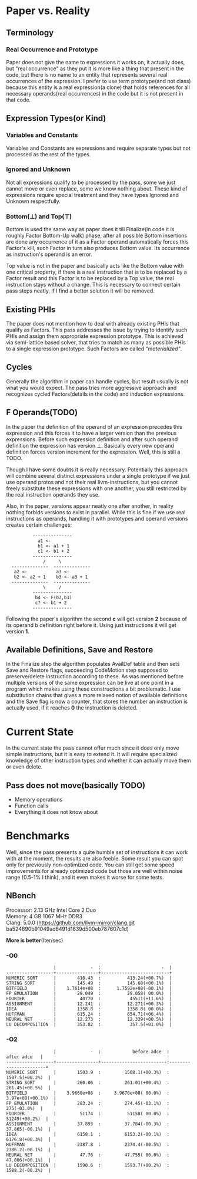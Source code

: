 Paper vs. Reality
================

## Terminology

### Real Occurrence and Prototype
Paper does not give the name to expressions it works on, it actually does, but
"real occurrence" as they put it is more like a thing that present in the code,
but there is no name to an entity that represents several real occurrences of
the expression. I prefer to use term prototype(and not class) because this
entity is a real expression(a clone) that holds references for all necessary
operands(real occurrences) in the code but it is not present in that code.

## Expression Types(or Kind)

### Variables and Constants
Variables and Constants are expressions and require separate types but not
processed as the rest of the types.

### Ignored and Unknown
Not all expressions qualify to be processed by the pass, some we just cannot
move or even replace, some we know nothing about. These kind of expressions
require special treatment and they have types Ignored and Unknown respectfully.

### Bottom(⊥) and Top(⊤)
Bottom is used the same way as paper does it till Finalize(in code it is
roughly Factor Bottom-Up walk) phase, after all possible Bottom insertions are
done any occurrence of it as a Factor operand automatically forces this
Factor's kill, such Factor in turn also produces Bottom value. Its occurrence
as instruction's operand is an error.

Top value is not in the paper and basically acts like the Bottom value with one
critical property, if there is a real instruction that is to be replaced by a
Factor result and this Factor is to be replaced by a Top value, the real
instruction stays without a change. This is necessary to connect certain pass
steps neatly, if I find a better solution it will be removed.

## Existing PHIs
The paper does not mention how to deal with already existing PHIs that qualify
as Factors. This pass addresses the issue by trying to identify such PHIs and
assign them appropriate expression prototype. This is achieved via semi-lattice
based solver, that tries to match as many as possible PHIs to a single
expression prototype. Such Factors are called *"materialized"*.

## Cycles
Generally the algorithm in paper can handle cycles, but result usually is not
what you would expect. The pass tries more aggressive approach and recognizes
cycled Factors(details in the code) and induction expressions.

## F Operands(TODO)
In the paper the definition of the operand of an expression precedes this
expression and this forces it to have a larger version than the previous
expressions. Before such expression definition and after such operand
definition the expression has version ⊥. Basically every new operand definition
forces version increment for the expression. Well, this is still a TODO.

Though I have some doubts it is really necessary. Potentially this approach
will combine several distinct expressions under a single prototype if we just
use operand protos and not their real llvm-instructions, but you cannot freely
substitute these expressions with one another, you still restricted by the real
instruction operands they use.

Also, in the paper, versions appear neatly one after another, in reality
nothing forbids versions to exist in parallel. While this is fine if we use
real instructions as operands, handling it with prototypes and operand versions
creates certain challenges:
```
          ---------------
            a1 <-
            b1 <- a1 + 1
            c1 <- b1 + 2
          ---------------
              /     \
  --------------  --------------
   a2 <-           a3 <-
   b2 <- a2 + 1    b3 <- a3 + 1
  --------------  --------------
              \     /
          ---------------
           b4 <- F(b2,b3)
           c? <- b1 + 2
          ---------------
```
Following the paper's algorithm the second **c** will get version **2** because
of its operand b definition right before it. Using just instructions it will
get version **1**.

## Available Definitions, Save and Restore
In the Finalize step the algorithm populates AvailDef table and then sets Save
and Restore flags, succeeding CodeMotion step supposed to preserve/delete
instruction according to these. As was mentioned before multiple versions of
the same expression can be live at one point in a program which makes using
these constructions a bit problematic. I use substitution chains that gives a
more relaxed notion of available definitions and the Save flag is now a
counter, that stores the number an instruction is actually used, if it reaches
**0** the instruction is deleted.



Current State
=============
In the current state the pass cannot offer much since it does only move simple
instructions, but it is easy to extend it. It will require specialized
knowledge of other instruction types and whether it can actually move them or
even delete.

## Pass does not move(basically TODO)
 - Memory operations
 - Function calls
 - Everything it does not know about


Benchmarks
==========
Well, since the pass presents a quite humble set of instructions it can work
with at the moment, the results are also feeble. Some result you can spot only
for previously non-optimized code. You can still get some speed improvements
for already optimized code but those are well within noise range (0.5-1% I
think), and it even makes it worse for some tests.

## NBench

Processor: 2.13 GHz Intel Core 2 Duo<br>
Memory:    4 GB 1067 MHz DDR3<br>
Clang:     5.0.0 (https://github.com/llvm-mirror/clang.git ba524690b91049ad6491d1639d500eb787607c1d)<br>

**More is better**(Iter/sec)

### -O0

```
                  |             -  :                       -  |
------------------+----------------+--------------------------+
NUMERIC SORT      |        410.43  :          413.24(+00.7%)  |
STRING SORT       |        145.49  :          145.68(+00.1%)  |
BITFIELD          |    1.7614e+08  :      1.7592e+08(-00.1%)  |
FP EMULATION      |        29.049  :          29.058( 00.0%)  |
FOURIER           |         40770  :           45511(+11.6%)  |
ASSIGNMENT        |        12.241  :          12.271(+00.3%)  |
IDEA              |        1358.8  :          1358.8( 00.0%)  |
HUFFMAN           |        615.24  :          654.71(+06.4%)  |
NEURAL NET        |        12.273  :          12.339(+00.5%)  |
LU DECOMPOSITION  |        353.82  :           357.5(+01.0%)  |
```

### -O2

```
                  |             -  :            before adce  :          after adce   |
------------------+----------------+-------------------------:-----------------------+
NUMERIC SORT      |        1503.9  :         1508.1(+00.3%)  :       1507.5(+00.2%)  |
STRING SORT       |        260.06  :         261.01(+00.4%)  :       261.45(+00.5%)  |
BITFIELD          |    3.9668e+08  :     3.9676e+08( 00.0%)  :     3.97e+08(+00.1%)  |
FP EMULATION      |        283.24  :         274.45(-03.1%)  :          275(-03.0%)  |
FOURIER           |         51174  :          51158( 00.0%)  :        51249(+00.2%)  |
ASSIGNMENT        |        37.893  :         37.784(-00.3%)  :       37.865(-00.1%)  |
IDEA              |        6158.1  :         6153.2(-00.1%)  :       6176.8(+00.3%)  |
HUFFMAN           |        2387.8  :         2374.4(-00.5%)  :       2386.2(-00.1%)  |
NEURAL NET        |         47.76  :         47.755( 00.0%)  :       47.806(+00.1%)  |
LU DECOMPOSITION  |        1590.6  :         1593.7(+00.2%)  :       1588.2(-00.2%)  |
```
